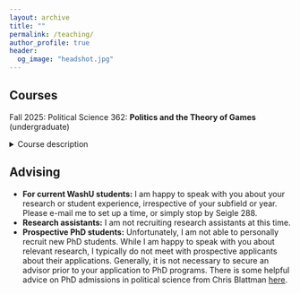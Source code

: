 ```yaml
---
layout: archive
title: ""
permalink: /teaching/
author_profile: true
header:
  og_image: "headshot.jpg"
---
```



## Courses

Fall 2025: Political Science 362: **Politics and the Theory of Games** (undergraduate)
<details><summary>Course description</summary>
  <p>
This course provides an introduction to game theory and its application to politics and policy-making. The aim of the course is for students to be able to represent static and dynamic games under complete and incomplete information and how to analyze them using appropriate methods and solution concepts. Applications to political science are emphasized throughout, but the primary focus will be on gaining a solid foundation in the methods of game theory. 
  </p>
</details>

## Advising 

* **For current WashU students:** I am happy to speak with you about your research or student experience, irrespective of your subfield or year. Please e-mail me to set up a time, or simply stop by Seigle 288. 
* **Research assistants:** I am not recruiting research assistants at this time. 
* **Prospective PhD students:** Unfortunately, I am not able to personally recruit new PhD students. While I am happy to speak with you about relevant research, I typically do not meet with prospective applicants about their applications. Generally, it is not necessary to secure an advisor prior to your application to PhD programs. There is some helpful advice on PhD admissions in political science from Chris Blattman [here](https://chrisblattman.com/blog/2022/03/25/faqs-on-phd-applications/).   
